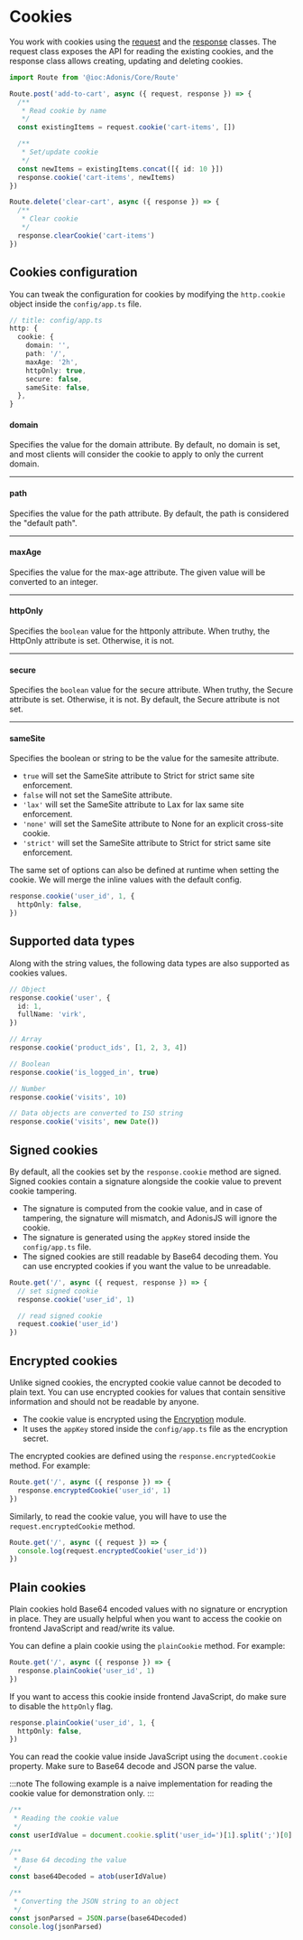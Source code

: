 # Cookies

You work with cookies using the [request](./request.md) and the [response](./response.md) classes. The request class exposes the API for reading the existing cookies, and the response class allows creating, updating and deleting cookies.

```ts
import Route from '@ioc:Adonis/Core/Route'

Route.post('add-to-cart', async ({ request, response }) => {
  /**
   * Read cookie by name
   */
  const existingItems = request.cookie('cart-items', [])

  /**
   * Set/update cookie
   */
  const newItems = existingItems.concat([{ id: 10 }])
  response.cookie('cart-items', newItems)
})

Route.delete('clear-cart', async ({ response }) => {
  /**
   * Clear cookie
   */
  response.clearCookie('cart-items')
})
```

## Cookies configuration

You can tweak the configuration for cookies by modifying the `http.cookie` object inside the `config/app.ts` file.

```ts
// title: config/app.ts
http: {
  cookie: {
    domain: '',
    path: '/',
    maxAge: '2h',
    httpOnly: true,
    secure: false,
    sameSite: false,
  },
}
```

#### domain

Specifies the value for the domain attribute. By default, no domain is set, and most clients will consider the cookie to apply to only the current domain.

---

#### path

Specifies the value for the path attribute. By default, the path is considered the "default path".

---

#### maxAge

Specifies the value for the max-age attribute. The given value will be converted to an integer.

---

#### httpOnly

Specifies the `boolean` value for the httponly attribute. When truthy, the HttpOnly attribute is set. Otherwise, it is not.

---

#### secure

Specifies the `boolean` value for the secure attribute. When truthy, the Secure attribute is set. Otherwise, it is not. By default, the Secure attribute is not set.

---

#### sameSite

Specifies the boolean or string to be the value for the samesite attribute.

  - `true` will set the SameSite attribute to Strict for strict same site enforcement.
  - `false` will not set the SameSite attribute.
  - `'lax'` will set the SameSite attribute to Lax for lax same site enforcement.
  - `'none'` will set the SameSite attribute to None for an explicit cross-site cookie.
  - `'strict'` will set the SameSite attribute to Strict for strict same site enforcement.

The same set of options can also be defined at runtime when setting the cookie. We will merge the inline values with the default config.

```ts
response.cookie('user_id', 1, {
  httpOnly: false,
})
```

## Supported data types

Along with the string values, the following data types are also supported as cookies values.

```ts
// Object
response.cookie('user', {
  id: 1,
  fullName: 'virk',
})

// Array
response.cookie('product_ids', [1, 2, 3, 4])

// Boolean
response.cookie('is_logged_in', true)

// Number
response.cookie('visits', 10)

// Data objects are converted to ISO string
response.cookie('visits', new Date())
```

## Signed cookies

By default, all the cookies set by the `response.cookie` method are signed. Signed cookies contain a signature alongside the cookie value to prevent cookie tampering.

- The signature is computed from the cookie value, and in case of tampering, the signature will mismatch, and AdonisJS will ignore the cookie.
- The signature is generated using the `appKey` stored inside the `config/app.ts` file.
- The signed cookies are still readable by Base64 decoding them. You can use encrypted cookies if you want the value to be unreadable.

```ts
Route.get('/', async ({ request, response }) => {
  // set signed cookie
  response.cookie('user_id', 1)

  // read signed cookie
  request.cookie('user_id')
})
```

## Encrypted cookies

Unlike signed cookies, the encrypted cookie value cannot be decoded to plain text. You can use encrypted cookies for values that contain sensitive information and should not be readable by anyone.

- The cookie value is encrypted using the [Encryption](./../security/encryption.md) module.
- It uses the `appKey` stored inside the `config/app.ts` file as the encryption secret.

The encrypted cookies are defined using the `response.encryptedCookie` method. For example:

```ts
Route.get('/', async ({ response }) => {
  response.encryptedCookie('user_id', 1)
})
```

Similarly, to read the cookie value, you will have to use the `request.encryptedCookie` method.

```ts
Route.get('/', async ({ request }) => {
  console.log(request.encryptedCookie('user_id'))
})
```

## Plain cookies

Plain cookies hold Base64 encoded values with no signature or encryption in place. They are usually helpful when you want to access the cookie on frontend JavaScript and read/write its value.

You can define a plain cookie using the `plainCookie` method. For example:

```ts
Route.get('/', async ({ response }) => {
  response.plainCookie('user_id', 1)
})
```

If you want to access this cookie inside frontend JavaScript, do make sure to disable the `httpOnly` flag.

```ts
response.plainCookie('user_id', 1, {
  httpOnly: false,
})
```

You can read the cookie value inside JavaScript using the `document.cookie` property. Make sure to Base64 decode and JSON parse the value.

:::note
The following example is a naive implementation for reading the cookie value for demonstration only.
:::

```js
/**
 * Reading the cookie value
 */
const userIdValue = document.cookie.split('user_id=')[1].split(';')[0]

/**
 * Base 64 decoding the value
 */
const base64Decoded = atob(userIdValue)

/**
 * Converting the JSON string to an object
 */
const jsonParsed = JSON.parse(base64Decoded)
console.log(jsonParsed)
```
